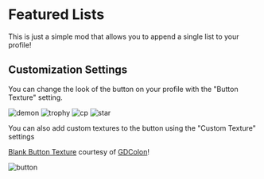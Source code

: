 # Featured Lists

This is just a simple mod that allows you to append a single list to your profile!

## Customization Settings

You can change the look of the button on your profile with the "Button Texture" setting.

![demon](skeletalvirus.featuredlists/demonBtn.png) ![trophy](skeletalvirus.featuredlists/trophyBtn.png) ![cp](skeletalvirus.featuredlists/cpBtn.png) ![star](skeletalvirus.featuredlists/starBtn.png)

You can also add custom textures to the button using the "Custom Texture" settings

[Blank Button Texture](https://media.discordapp.net/attachments/1190467558122455041/1216472967870021662/gdButton.png) courtesy of [GDColon](https://gdcolon.com)!

![button](skeletalvirus.featuredlists/gdButton.png)